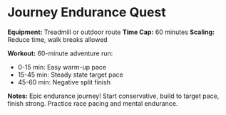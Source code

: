 # Journey Endurance Quest

**Equipment:** Treadmill or outdoor route
**Time Cap:** 60 minutes
**Scaling:** Reduce time, walk breaks allowed

**Workout:**
60-minute adventure run:
- 0-15 min: Easy warm-up pace
- 15-45 min: Steady state target pace
- 45-60 min: Negative split finish

**Notes:** Epic endurance journey! Start conservative, build to target pace, finish strong. Practice race pacing and mental endurance.